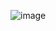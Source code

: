 ![image](https://github.com/Tan12d/PWC_Programming_Fundamentals-Java/assets/100254217/696f9749-d0a5-40bc-ac91-5d40ed2cbdb8)

